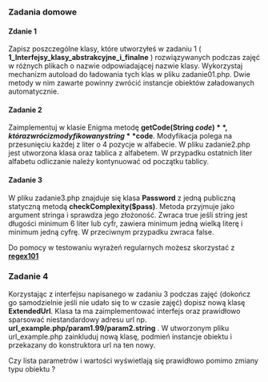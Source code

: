 ### Zadania domowe

#### Zdanie 1
Zapisz poszczególne klasy, które utworzyłeś w zadaniu 1 ( **1_Interfejsy_klasy_abstrakcyjne_i_finalne** ) 
rozwiązywanych podczas zajęć w różnych plikach o nazwie odpowiadającej nazwie klasy.
Wykorzystaj mechanizm autoload do ładowania tych klas w pliku zadanie01.php.
Dwie metody w nim zawarte powinny zwrócić instancje obiektów załadowanych automatycznie.


#### Zadanie 2
Zaimplementuj w klasie Enigma metodę **getCode(String $code)**, która zwróci zmodyfikowany
string **$code**. Modyfikacja polega na przesunięciu każdej z liter o 4 pozycje w alfabecie.
W pliku zadanie2.php jest utworzona klasa oraz tablica z alfabetem.
W przypadku ostatnich liter alfabetu odliczanie należy kontynuować od początku tablicy.


#### Zadanie 3
W pliku zadanie3.php znajduje się klasa **Password** z jedną publiczną statyczną metodą **checkComplexity($pass)**.
Metoda przyjmuje jako argument stringa i sprawdza jego złożoność.
Zwraca true jeśli string jest długości minimum 6 liter lub cyfr, zawiera minimum jedną wielką literę i minimum
jedną cyfrę. W przeciwnym przypadku zwraca false.

Do pomocy w testowaniu wyrażeń regularnych możesz skorzystać z [**regex101**][regex101]


### Zadanie 4

Korzystając z interfejsu napisanego w zadaniu 3 podczas zajęć (dokończ go samodzielnie jeśli nie udało się to w czasie zajęć)
dopisz nową klasę **ExtendedUrl**. Klasa ta ma zaimplementować interfejs oraz prawidłowo sparsować niestandardowy adresu
url np. **url_example.php/param1.99/param2.string** .
W utworzonym pliku url_example.php zainkluduj nową klasę, podmień instancje obiektu i przekazany do konstruktora url na ten nowy.

Czy lista parametrów i wartości wyświetlają się prawidłowo pomimo zmiany typu obiektu ?

<!-- Links -->
[regex101]: https://regex101.com/
